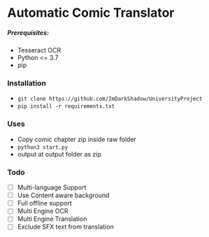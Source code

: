 # Automatic Comic Translator

##### Prerequisites:

- Tesseract OCR
- Python <= 3.7
- pip

### Installation

- `git clone https://github.com/ImDarkShadow/UniversityProject`
- `pip install -r requirements.txt`

### Uses

- Copy comic chapter zip inside raw folder
- `python3 start.py`
- output at output folder as zip

### Todo

- [ ] Multi-language Support
- [ ] Use Content aware background
- [ ] Full offline support
- [ ] Multi Engine OCR
- [ ] Multi Engine Translation
- [ ] Exclude SFX text from translation